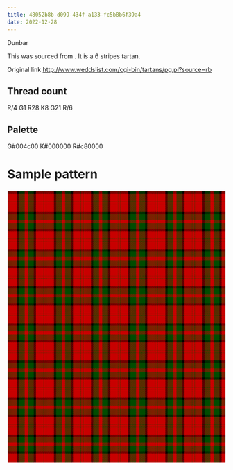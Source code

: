 ```yaml
---
title: 48052b8b-d099-434f-a133-fc5b8b6f39a4
date: 2022-12-28
---
```

Dunbar

This was sourced from <no value>.  It is a 6 stripes tartan.

Original link http://www.weddslist.com/cgi-bin/tartans/pg.pl?source=rb

## Thread count
R/4 G1 R28 K8 G21 R/6

## Palette
G#004c00 K#000000 R#c80000

# Sample pattern

![Tartan detail](tartan.png "R/4 G1 R28 K8 G21 R/6 tartan")